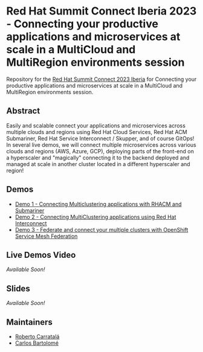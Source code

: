 # Red Hat Summit Connect Iberia 2023 - Connecting your productive applications and microservices at scale in a MultiCloud and MultiRegion environments session

Repository for the [Red Hat Summit Connect 2023 Iberia](https://www.redhat.com/en/summit/connect/emea/madrid-2023?sc_cid=7013a000003SeT8AAK) for Connecting your productive applications and microservices at scale in a MultiCloud and MultiRegion environments session.

## Abstract

Easily and scalable connect your applications and microservices across multiple clouds and regions using Red Hat Cloud Services, Red Hat ACM Submariner, Red Hat Service Interconnect / Skupper, and of course GitOps! In several live demos, we will connect multiple microservices across various clouds and regions (AWS, Azure, GCP), deploying parts of the front-end on a hyperscaler and "magically" connecting it to the backend deployed and managed at scale in another cluster located in a different hyperscaler and region!

## Demos

* [Demo 1 - Connecting Multiclustering applications with RHACM and Submariner](./demos/demo1/README.md)
* [Demo 2 - Connecting MultiClustering applications using Red Hat Interconnect](./demos/demo2/README.md)
* [Demo 3 - Federate and connect your multiple clusters with OpenShift Service Mesh Federation](./demos/demo3/README.md)

## Live Demos Video

*Available Soon!*

## Slides

*Available Soon!*

## Maintainers

* [Roberto Carratalá](https://github.com/rcarrata)
* [Carlos Bartolomé](https://github.com/clbartolome)
